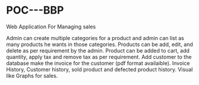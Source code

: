 # POC---BBP
Web Application For Managing sales

Admin can create multiple categories for a product and admin can list as many products he wants in those categories. Products can be add, edit, and delete as 
per requirement by the admin. Product can be added to cart, add quantity, apply tax and remove tax as per requirement. Add customer to the database make the invoice for 
the customer (pdf format availaible). Invoice History, Customer history, sold product and defected product history. Visual like Graphs for sales.
